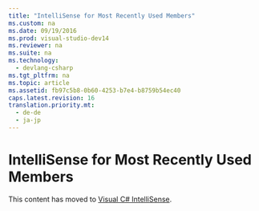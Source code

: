 ```yaml
---
title: "IntelliSense for Most Recently Used Members"
ms.custom: na
ms.date: 09/19/2016
ms.prod: visual-studio-dev14
ms.reviewer: na
ms.suite: na
ms.technology: 
  - devlang-csharp
ms.tgt_pltfrm: na
ms.topic: article
ms.assetid: fb97c5b8-0b60-4253-b7e4-b8759b54ec40
caps.latest.revision: 16
translation.priority.mt: 
  - de-de
  - ja-jp
---
```

# IntelliSense for Most Recently Used Members
This content has moved to [Visual C# IntelliSense](../Topic/Visual%20C%23%20IntelliSense.md).